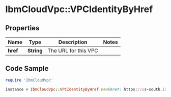 # IbmCloudVpc::VPCIdentityByHref

## Properties

Name | Type | Description | Notes
------------ | ------------- | ------------- | -------------
**href** | **String** | The URL for this VPC | 

## Code Sample

```ruby
require 'IbmCloudVpc'

instance = IbmCloudVpc::VPCIdentityByHref.new(href: https://us-south.iaas.cloud.ibm.com/v1/vpcs/4727d842-f94f-4a2d-824a-9bc9b02c523b)
```


